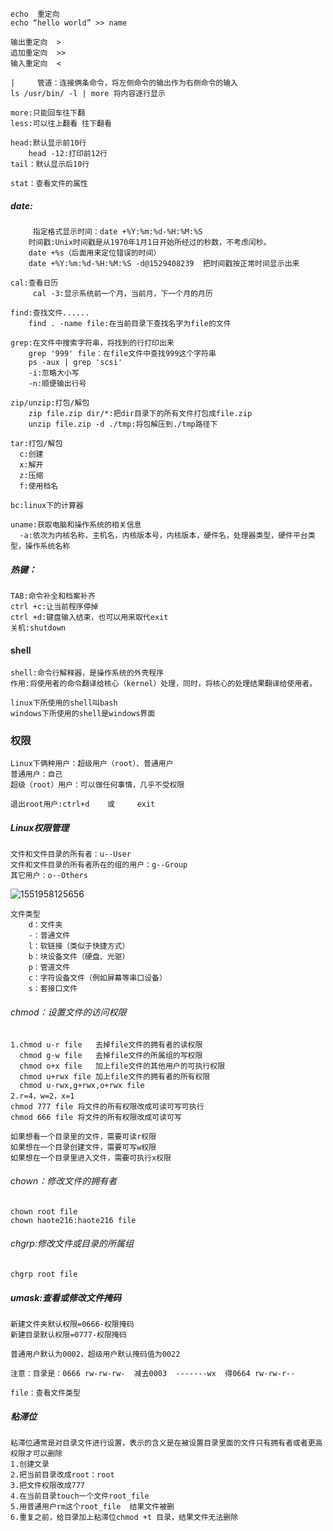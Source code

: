 ```
echo  重定向
echo “hello world” >> name     

输出重定向  >
追加重定向  >>
输入重定向  <
```

```
|     管道：连接俩条命令，将左侧命令的输出作为右侧命令的输入
ls /usr/bin/ -l | more 将内容逐行显示
```

```
more:只能回车往下翻
less:可以往上翻看 往下翻看
```

```
head:默认显示前10行
    head -12:打印前12行
tail：默认显示后10行
```

```
stat：查看文件的属性
```

##### date:

```
     指定格式显示时间：date +%Y:%m:%d-%H:%M:%S
    时间戳:Unix时间戳是从1970年1月1日开始所经过的秒数，不考虑闰秒。
    date +%s（后面用来定位错误的时间）
    date +%Y:%m:%d-%H:%M:%S -d@1529408239  把时间戳按正常时间显示出来 
```

```
cal:查看日历
     cal -3:显示系统前一个月，当前月，下一个月的月历
```

```
find:查找文件......
    find . -name file:在当前目录下查找名字为file的文件
```

```
grep:在文件中搜索字符串，将找到的行打印出来
    grep '999' file：在file文件中查找999这个字符串
    ps -aux | grep 'scsi'
    -i:忽略大小写
    -n:顺便输出行号
```

```
zip/unzip:打包/解包
    zip file.zip dir/*:把dir目录下的所有文件打包成file.zip
    unzip file.zip -d ./tmp:将包解压到./tmp路径下
```

```
tar:打包/解包
  c:创建
  x:解开
  z:压缩
  f:使用档名
```

```
bc:linux下的计算器
```

```
uname:获取电脑和操作系统的相关信息
  -a:依次为内核名称，主机名，内核版本号，内核版本，硬件名，处理器类型，硬件平台类型，操作系统名称
```

##### 热键：

```
TAB:命令补全和档案补齐
ctrl +c:让当前程序停掉
ctrl +d:键盘输入结束，也可以用来取代exit
关机:shutdown 
```

#### shell

```
shell:命令行解释器，是操作系统的外壳程序
作用:将使用者的命令翻译给核心（kernel）处理，同时，将核心的处理结果翻译给使用者。

linux下所使用的shell叫bash
windows下所使用的shell是windows界面
```

### **权限**

```
Linux下俩种用户：超级用户（root）、普通用户
普通用户：自己
超级（root）用户：可以做任何事情，几乎不受权限

退出root用户:ctrl+d    或     exit
```

##### Linux权限管理

```
文件和文件目录的所有者：u--User
文件和文件目录的所有者所在的组的用户：g--Group
其它用户：o--Others
```

![1551958125656](C:\Users\haote216\AppData\Roaming\Typora\typora-user-images\1551958125656.png)

  

```
文件类型
    d：文件夹
    -：普通文件
    l：软链接（类似于快捷方式）
    b：块设备文件（硬盘、光驱）
    p：管道文件
    c：字符设备文件（例如屏幕等串口设备）
    s：套接口文件    
```

###### chmod：设置文件的访问权限

```
1.chmod u-r file   去掉file文件的拥有者的读权限
  chmod g-w file   去掉file文件的所属组的写权限
  chmod o+x file   加上file文件的其他用户的可执行权限
  chmod u+rwx file 加上file文件的拥有者的所有权限
  chmod u-rwx,g+rwx,o+rwx file
2.r=4，w=2，x=1
chmod 777 file 将文件的所有权限改成可读可写可执行
chmod 666 file 将文件的所有权限改成可读可写

如果想看一个目录里的文件，需要可读r权限
如果想在一个目录创建文件，需要可写w权限
如果想在一个目录里进入文件，需要可执行x权限
```

###### chown：修改文件的拥有者

```
chown root file
chown haote216:haote216 file
```

###### chgrp:修改文件或目录的所属组

```
chgrp root file
```

##### umask:查看或修改文件掩码

```
新建文件夹默认权限=0666-权限掩码
新建目录默认权限=0777-权限掩码

普通用户默认为0002，超级用户默认掩码值为0022

注意：目录是：0666 rw-rw-rw-  减去0003  -------wx  得0664 rw-rw-r--
```

```
file：查看文件类型
```

##### 粘滞位

```
粘滞位通常是对目录文件进行设置，表示的含义是在被设置目录里面的文件只有拥有者或者更高权限才可以删除
1.创建文录
2.把当前目录改成root：root
3.把文件权限改成777
4.在当前目录touch一个文件root_file
5.用普通用户rm这个root_file  结果文件被删
6.重复之前，给目录加上粘滞位chmod +t 目录，结果文件无法删除
```

